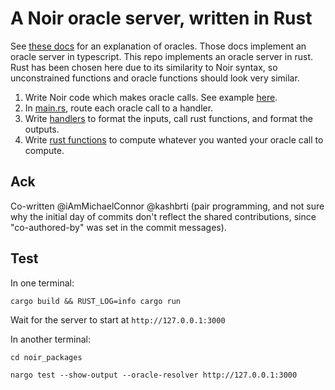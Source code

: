 # A Noir oracle server, written in Rust

See [these docs](https://github.com/noir-lang/noir/blob/jc/update-oracle-how-to/docs/docs/how_to/how-to-oracles.md) for an explanation of oracles. Those docs implement an oracle server in typescript. This repo implements an oracle server in rust. Rust has been chosen here due to its similarity to Noir syntax, so unconstrained functions and oracle functions should look very similar.

1. Write Noir code which makes oracle calls. See example [here](./noir_packages/src/main.nr).
2. In [main.rs](./src/main.rs), route each oracle call to a handler.
3. Write [handlers](./src/handlers.rs) to format the inputs, call rust functions, and format the outputs.
4. Write [rust functions](./src/ops.rs) to compute whatever you wanted your oracle call to compute.

## Ack

Co-written @iAmMichaelConnor @kashbrti (pair programming, and not sure why the initial day of commits don't reflect the shared contributions, since "co-authored-by" was set in the commit messages).

## Test

In one terminal:

`cargo build && RUST_LOG=info cargo run`

Wait for the server to start at `http://127.0.0.1:3000`

In another terminal:

`cd noir_packages`

`nargo test --show-output --oracle-resolver http://127.0.0.1:3000`
